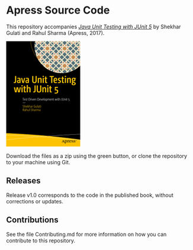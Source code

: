 # Apress Source Code

This repository accompanies [*Java Unit Testing with JUnit 5*](https://www.apress.com/9781484230145) by Shekhar Gulati and Rahul Sharma (Apress, 2017).

[comment]: #cover
![Cover image](9781484230145.jpg)

Download the files as a zip using the green button, or clone the repository to your machine using Git.

## Releases

Release v1.0 corresponds to the code in the published book, without corrections or updates.

## Contributions

See the file Contributing.md for more information on how you can contribute to this repository.